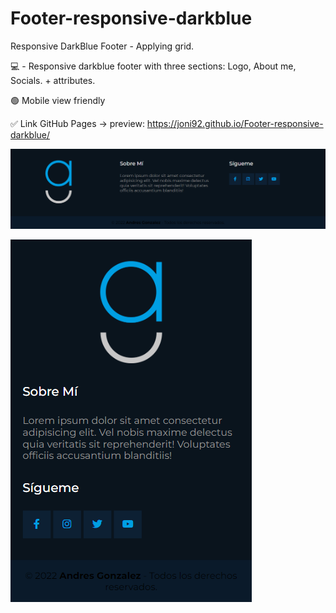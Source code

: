 # Footer-responsive-darkblue
Responsive DarkBlue Footer - Applying grid.


💻 - Responsive darkblue footer with three sections: Logo, About me, Socials. + attributes.  

🟢 Mobile view friendly

✅ Link GitHub Pages -> preview: https://joni92.github.io/Footer-responsive-darkblue/


![preview.png](https://github.com/Joni92/Footer-responsive-darkblue/blob/main/preview.png)

![preview.png](https://github.com/Joni92/Footer-responsive-darkblue/blob/main/preview-mobile.png)
